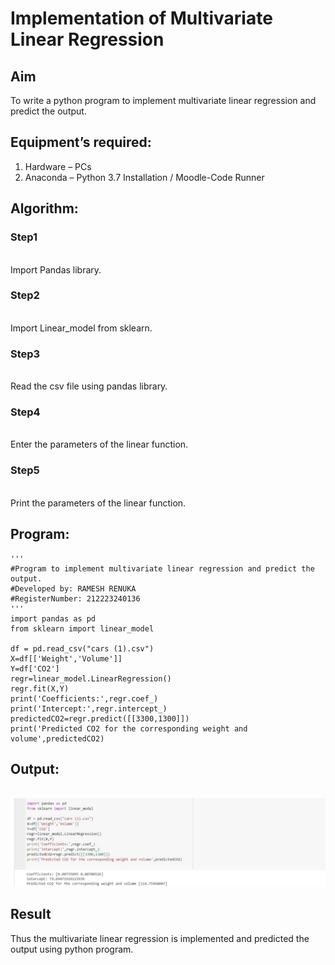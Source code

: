 # Implementation of Multivariate Linear Regression
## Aim
To write a python program to implement multivariate linear regression and predict the output.
## Equipment’s required:
1.	Hardware – PCs
2.	Anaconda – Python 3.7 Installation / Moodle-Code Runner
## Algorithm:
### Step1
<br>Import Pandas library.

### Step2
<br>Import Linear_model from sklearn.

### Step3
<br>Read the csv file using pandas library.

### Step4
<br>Enter the parameters of the linear function.

### Step5
<br>Print the parameters of the linear function.

## Program:
```
'''
#Program to implement multivariate linear regression and predict the output.
#Developed by: RAMESH RENUKA
#RegisterNumber: 212223240136
'''
import pandas as pd
from sklearn import linear_model

df = pd.read_csv("cars (1).csv")
X=df[['Weight','Volume']]
Y=df['CO2']
regr=linear_model.LinearRegression()
regr.fit(X,Y)
print('Coefficients:',regr.coef_)
print('Intercept:',regr.intercept_)
predictedCO2=regr.predict([[3300,1300]])
print('Predicted CO2 for the corresponding weight and volume',predictedCO2)

```
## Output:


<br>![](multi.jpg)

## Result
Thus the multivariate linear regression is implemented and predicted the output using python program.
